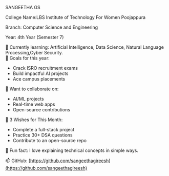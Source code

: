  SANGEETHA GS
 
College Name:LBS Institute of Technology For Women Poojappura

Branch: Computer Science and Engineering  

Year: 4th Year (Semester 7)

🌱 Currently learning: Artificial Intelligence, Data Science, Natural Language Processing,Cyber Security.  
🎯 Goals for this year:
- Crack ISRO recruitment exams  
- Build impactful AI projects  
- Ace campus placements

👯 Want to collaborate on:  
- AI/ML projects  
- Real-time web apps  
- Open-source contributions

📌 3 Wishes for This Month:
- Complete a full-stack project  
- Practice 30+ DSA questions  
- Contribute to an open-source repo

💬 Fun fact: I love explaining technical concepts in simple ways.

📫 GitHub: [https://github.com/sangeethagireesh](https://github.com/sangeethagireesh)
